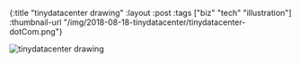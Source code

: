 {:title "tinydatacenter drawing"
 :layout :post
 :tags ["biz" "tech" "illustration"]
 :thumbnail-url "/img/2018-08-18-tinydatacenter/tinydatacenter-dotCom.png"}
 
 ![tinydatacenter drawing](/img/2018-08-18-tinydatacenter/tinydatacenter-dotCom.png)